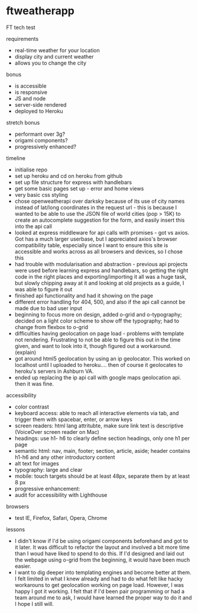 # ftweatherapp
FT tech test

requirements

- real-time weather for your location
- display city and current weather
- allows you to change the city

bonus

- is accessible
- is responsive
- JS and node
- server-side rendered
- deployed to Heroku

stretch bonus

- performant over 3g?
- origami components?
- progressively enhanced?

timeline

- initialise repo
- set up heroku and cd on heroku from github
- set up file structure for express with handlebars
- get some basic pages set up - error and home views
- very basic css styling
- chose openweatherapi over darksky because of its use of city names instead of lat/long coordinates in the request url - this is because I wanted to be able to use the JSON file of world cities (pop > 15K) to create an autocomplete suggestion for the form, and easily insert this into the api call
- looked at express middleware for api calls with promises - got vs axios. Got has a much larger userbase, but I appreciated axios's browser compatibility table, especially since I want to ensure this site is accessible and works across as all browsers and devices, so I chose this
- had trouble with modularisation and abstraction - previous api projects were used before learning express and handlebars, so getting the right code in the right places and exporting/importing it all was a huge task, but slowly chipping away at it and looking at old projects as a guide, I was able to figure it out
- finished api functionality and had it showing on the page
- different error handling for 404, 500, and also if the api call cannot be made due to bad user input
- beginning to focus more on design, added o-grid and o-typography; decided on a light color scheme to show off the typography; had to change from flexbox to o-grid
- difficulties having geolocation on page load - problems with template not rendering. Frustrating to not be able to figure this out in the time given, and want to look into it, though figured out a workaround. (explain)
- got around html5 geolocation by using an ip geolocator. This worked on localhost until I uploaded to heroku.... then of course it geolocates to heroku's servers in Ashburn VA.
- ended up replacing the ip api call with google maps geolocation api. then it was fine.


accessibility

- color contrast
- keyboard access: able to reach all interactive elements via tab, and trigger them with spacebar, enter, or arrow keys
- screen readers: html lang attritubte, make sure link text is descriptive (VoiceOver screen reader on Mac)
- headings: use h1- h6 to clearly define section headings, only one h1 per page
- semantic html: nav, main, footer; section, article, aside; header contains h1-h6 and any other introductory content
- alt text for images
- typography: large and clear
- mobile: touch targets should be at least 48px, separate them by at least 8 px
- progressive enhancement: 
- audit for accessibility with Lighthouse

browsers

- test IE, Firefox, Safari, Opera, Chrome

lessons

- I didn't know if I'd be using origami components beforehand and got to it later. It was difficult to refactor the layout and involved a bit more time than I woud have liked to spend to do this. If I'd designed and laid out the webpage using o-grid from the beginning, it would have been much easier.
- I want to dig deeper into templating engines and become better at them. I felt limited in what I knew already and had to do what felt like hacky workarouns to get geolocation working on page load. However, I was happy I got it working. I felt that if I'd been pair programming or had a team around me to ask, I would have learned the proper way to do it and I hope I still will.